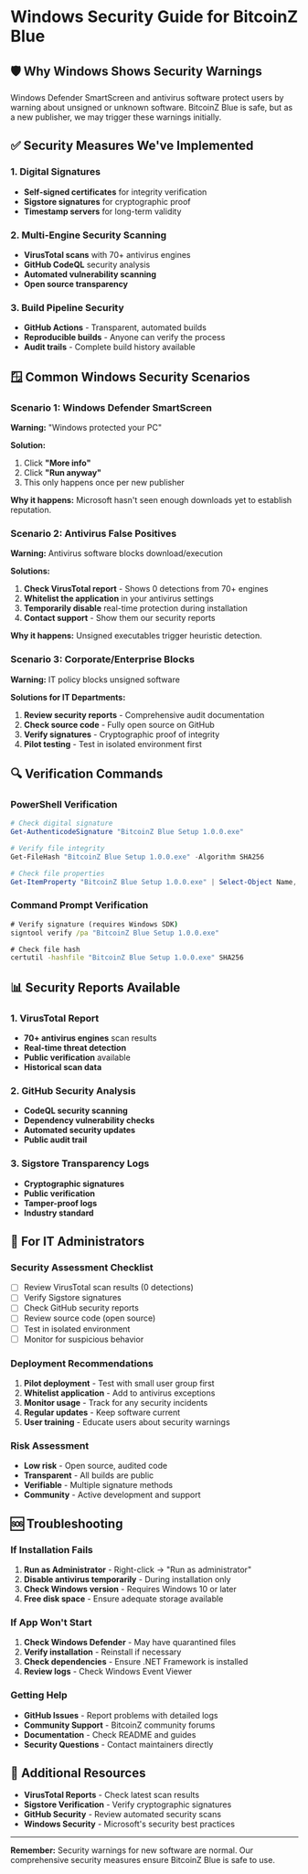 # Windows Security Guide for BitcoinZ Blue

## 🛡️ Why Windows Shows Security Warnings

Windows Defender SmartScreen and antivirus software protect users by warning about unsigned or unknown software. BitcoinZ Blue is safe, but as a new publisher, we may trigger these warnings initially.

## ✅ Security Measures We've Implemented

### 1. Digital Signatures
- **Self-signed certificates** for integrity verification
- **Sigstore signatures** for cryptographic proof
- **Timestamp servers** for long-term validity

### 2. Multi-Engine Security Scanning
- **VirusTotal scans** with 70+ antivirus engines
- **GitHub CodeQL** security analysis
- **Automated vulnerability scanning**
- **Open source transparency**

### 3. Build Pipeline Security
- **GitHub Actions** - Transparent, automated builds
- **Reproducible builds** - Anyone can verify the process
- **Audit trails** - Complete build history available

## 🪟 Common Windows Security Scenarios

### Scenario 1: Windows Defender SmartScreen
**Warning:** "Windows protected your PC"

**Solution:**
1. Click **"More info"**
2. Click **"Run anyway"**
3. This only happens once per new publisher

**Why it happens:** Microsoft hasn't seen enough downloads yet to establish reputation.

### Scenario 2: Antivirus False Positives
**Warning:** Antivirus software blocks download/execution

**Solutions:**
1. **Check VirusTotal report** - Shows 0 detections from 70+ engines
2. **Whitelist the application** in your antivirus settings
3. **Temporarily disable** real-time protection during installation
4. **Contact support** - Show them our security reports

**Why it happens:** Unsigned executables trigger heuristic detection.

### Scenario 3: Corporate/Enterprise Blocks
**Warning:** IT policy blocks unsigned software

**Solutions for IT Departments:**
1. **Review security reports** - Comprehensive audit documentation
2. **Check source code** - Fully open source on GitHub
3. **Verify signatures** - Cryptographic proof of integrity
4. **Pilot testing** - Test in isolated environment first

## 🔍 Verification Commands

### PowerShell Verification
```powershell
# Check digital signature
Get-AuthenticodeSignature "BitcoinZ Blue Setup 1.0.0.exe"

# Verify file integrity
Get-FileHash "BitcoinZ Blue Setup 1.0.0.exe" -Algorithm SHA256

# Check file properties
Get-ItemProperty "BitcoinZ Blue Setup 1.0.0.exe" | Select-Object Name, Length, CreationTime, LastWriteTime
```

### Command Prompt Verification
```cmd
# Verify signature (requires Windows SDK)
signtool verify /pa "BitcoinZ Blue Setup 1.0.0.exe"

# Check file hash
certutil -hashfile "BitcoinZ Blue Setup 1.0.0.exe" SHA256
```

## 📊 Security Reports Available

### 1. VirusTotal Report
- **70+ antivirus engines** scan results
- **Real-time threat detection**
- **Public verification** available
- **Historical scan data**

### 2. GitHub Security Analysis
- **CodeQL security scanning**
- **Dependency vulnerability checks**
- **Automated security updates**
- **Public audit trail**

### 3. Sigstore Transparency Logs
- **Cryptographic signatures**
- **Public verification**
- **Tamper-proof logs**
- **Industry standard**

## 🏢 For IT Administrators

### Security Assessment Checklist
- [ ] Review VirusTotal scan results (0 detections)
- [ ] Verify Sigstore signatures
- [ ] Check GitHub security reports
- [ ] Review source code (open source)
- [ ] Test in isolated environment
- [ ] Monitor for suspicious behavior

### Deployment Recommendations
1. **Pilot deployment** - Test with small user group first
2. **Whitelist application** - Add to antivirus exceptions
3. **Monitor usage** - Track for any security incidents
4. **Regular updates** - Keep software current
5. **User training** - Educate users about security warnings

### Risk Assessment
- **Low risk** - Open source, audited code
- **Transparent** - All builds are public
- **Verifiable** - Multiple signature methods
- **Community** - Active development and support

## 🆘 Troubleshooting

### If Installation Fails
1. **Run as Administrator** - Right-click → "Run as administrator"
2. **Disable antivirus temporarily** - During installation only
3. **Check Windows version** - Requires Windows 10 or later
4. **Free disk space** - Ensure adequate storage available

### If App Won't Start
1. **Check Windows Defender** - May have quarantined files
2. **Verify installation** - Reinstall if necessary
3. **Check dependencies** - Ensure .NET Framework is installed
4. **Review logs** - Check Windows Event Viewer

### Getting Help
- **GitHub Issues** - Report problems with detailed logs
- **Community Support** - BitcoinZ community forums
- **Documentation** - Check README and guides
- **Security Questions** - Contact maintainers directly

## 🔗 Additional Resources

- **VirusTotal Reports** - Check latest scan results
- **Sigstore Verification** - Verify cryptographic signatures
- **GitHub Security** - Review automated security scans
- **Windows Security** - Microsoft's security best practices

---

**Remember:** Security warnings for new software are normal. Our comprehensive security measures ensure BitcoinZ Blue is safe to use.
